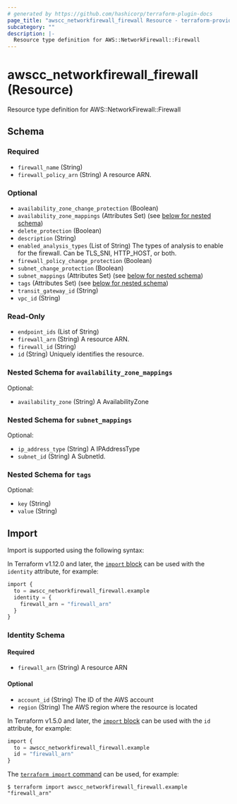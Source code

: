 ```yaml
---
# generated by https://github.com/hashicorp/terraform-plugin-docs
page_title: "awscc_networkfirewall_firewall Resource - terraform-provider-awscc"
subcategory: ""
description: |-
  Resource type definition for AWS::NetworkFirewall::Firewall
---
```


# awscc_networkfirewall_firewall (Resource)

Resource type definition for AWS::NetworkFirewall::Firewall



<!-- schema generated by tfplugindocs -->
## Schema

### Required

- `firewall_name` (String)
- `firewall_policy_arn` (String) A resource ARN.

### Optional

- `availability_zone_change_protection` (Boolean)
- `availability_zone_mappings` (Attributes Set) (see [below for nested schema](#nestedatt--availability_zone_mappings))
- `delete_protection` (Boolean)
- `description` (String)
- `enabled_analysis_types` (List of String) The types of analysis to enable for the firewall. Can be TLS_SNI, HTTP_HOST, or both.
- `firewall_policy_change_protection` (Boolean)
- `subnet_change_protection` (Boolean)
- `subnet_mappings` (Attributes Set) (see [below for nested schema](#nestedatt--subnet_mappings))
- `tags` (Attributes Set) (see [below for nested schema](#nestedatt--tags))
- `transit_gateway_id` (String)
- `vpc_id` (String)

### Read-Only

- `endpoint_ids` (List of String)
- `firewall_arn` (String) A resource ARN.
- `firewall_id` (String)
- `id` (String) Uniquely identifies the resource.

<a id="nestedatt--availability_zone_mappings"></a>
### Nested Schema for `availability_zone_mappings`

Optional:

- `availability_zone` (String) A AvailabilityZone


<a id="nestedatt--subnet_mappings"></a>
### Nested Schema for `subnet_mappings`

Optional:

- `ip_address_type` (String) A IPAddressType
- `subnet_id` (String) A SubnetId.


<a id="nestedatt--tags"></a>
### Nested Schema for `tags`

Optional:

- `key` (String)
- `value` (String)

## Import

Import is supported using the following syntax:

In Terraform v1.12.0 and later, the [`import` block](https://developer.hashicorp.com/terraform/language/import) can be used with the `identity` attribute, for example:

```terraform
import {
  to = awscc_networkfirewall_firewall.example
  identity = {
    firewall_arn = "firewall_arn"
  }
}
```

<!-- schema generated by tfplugindocs -->
### Identity Schema

#### Required

- `firewall_arn` (String) A resource ARN

#### Optional

- `account_id` (String) The ID of the AWS account
- `region` (String) The AWS region where the resource is located

In Terraform v1.5.0 and later, the [`import` block](https://developer.hashicorp.com/terraform/language/import) can be used with the `id` attribute, for example:

```terraform
import {
  to = awscc_networkfirewall_firewall.example
  id = "firewall_arn"
}
```

The [`terraform import` command](https://developer.hashicorp.com/terraform/cli/commands/import) can be used, for example:

```shell
$ terraform import awscc_networkfirewall_firewall.example "firewall_arn"
```
